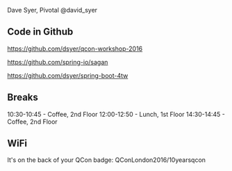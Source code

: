 Dave Syer, Pivotal
@david_syer

## Code in Github

https://github.com/dsyer/qcon-workshop-2016

https://github.com/spring-io/sagan

https://github.com/dsyer/spring-boot-4tw

## Breaks

10:30-10:45 - Coffee, 2nd Floor
12:00-12:50 - Lunch, 1st Floor
14:30-14:45 - Coffee, 2nd Floor

## WiFi

It's on the back of your QCon badge: QConLondon2016/10yearsqcon
